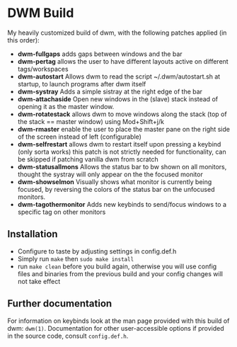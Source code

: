 # DWM Build
My heavily customized build of dwm, with the following patches applied (in this order):

- **dwm-fullgaps** adds gaps between windows and the bar
- **dwm-pertag** allows the user to have different layouts active on different tags/workspaces
- **dwm-autostart** Allows dwm to read the script ~/.dwm/autostart.sh at startup, to launch programs after dwm itself
- **dwm-systray** Adds a simple sistray at the right edge of the bar
- **dwm-attachaside** Open new windows in the (slave) stack instead of opening it as the master window.
- **dwm-rotatestack** allows dwm to move windows along the stack (top of the stack == master window) using Mod+Shift+j/k
- **dwm-rmaster** enable the user to place the master pane on the right side of the screen instead of left (configurable)
- **dwm-selfrestart** allows dwm to restart itself upon pressing a keybind (only sorta works)
    this patch is not strictly needed for functionality, can be skipped if patching vanilla dwm from scratch
- **dwm-statusallmons** Allows the status bar to bw shown on all monitors, thought the systray will only appear on the the focused monitor
- **dwm-showselmon** Visually shows what monitor is currently being focused, by reversing the colors of the status bar on the unfocused monitors.
- **dwm-tagothermonitor** Adds new keybinds to send/focus windows to a specific tag on other monitors

## Installation
- Configure to taste by adjusting settings in config.def.h
- Simply run `make` then `sudo make install`
- run `make clean` before you build again, 
  otherwise you will use config files and binaries from the previous build and your config changes will not take effect

## Further documentation
For information on keybinds look at the man page provided with this build of dwm: `dwm(1)`.
Documentation for other user-accessible options if provided in the source code, consult `config.def.h`.

